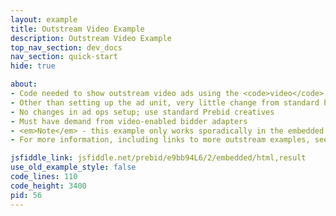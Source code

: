 ```yaml
---
layout: example
title: Outstream Video Example
description: Outstream Video Example
top_nav_section: dev_docs
nav_section: quick-start
hide: true

about:
- Code needed to show outstream video ads using the <code>video</code> media type with <code>outstream</code> context
- Other than setting up the ad unit, very little change from standard Prebid for engineering
- No changes in ad ops setup; use standard Prebid creatives
- Must have demand from video-enabled bidder adapters
- <em>Note</em> - this example only works sporadically in the embedded JSFiddle below - try <a href="http://jsfiddle.net/prebid/e9bb94L6/2/">running it from JSFiddle.net directly</a>
- For more information, including links to more outstream examples, see <a href="/dev-docs/show-outstream-video-ads.html">Show Outstream Video Ads</a>

jsfiddle_link: jsfiddle.net/prebid/e9bb94L6/2/embedded/html,result
use_old_example_style: false
code_lines: 110
code_height: 3400
pid: 56
---
```

